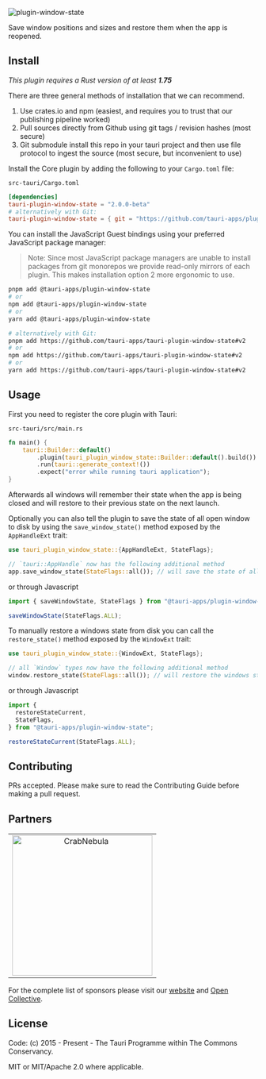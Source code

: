 ![plugin-window-state](https://github.com/tauri-apps/plugins-workspace/raw/v2/plugins/window-state/banner.png)

Save window positions and sizes and restore them when the app is reopened.

## Install

_This plugin requires a Rust version of at least **1.75**_

There are three general methods of installation that we can recommend.

1. Use crates.io and npm (easiest, and requires you to trust that our publishing pipeline worked)
2. Pull sources directly from Github using git tags / revision hashes (most secure)
3. Git submodule install this repo in your tauri project and then use file protocol to ingest the source (most secure, but inconvenient to use)

Install the Core plugin by adding the following to your `Cargo.toml` file:

`src-tauri/Cargo.toml`

```toml
[dependencies]
tauri-plugin-window-state = "2.0.0-beta"
# alternatively with Git:
tauri-plugin-window-state = { git = "https://github.com/tauri-apps/plugins-workspace", branch = "v2" }
```

You can install the JavaScript Guest bindings using your preferred JavaScript package manager:

> Note: Since most JavaScript package managers are unable to install packages from git monorepos we provide read-only mirrors of each plugin. This makes installation option 2 more ergonomic to use.

```sh
pnpm add @tauri-apps/plugin-window-state
# or
npm add @tauri-apps/plugin-window-state
# or
yarn add @tauri-apps/plugin-window-state

# alternatively with Git:
pnpm add https://github.com/tauri-apps/tauri-plugin-window-state#v2
# or
npm add https://github.com/tauri-apps/tauri-plugin-window-state#v2
# or
yarn add https://github.com/tauri-apps/tauri-plugin-window-state#v2
```

## Usage

First you need to register the core plugin with Tauri:

`src-tauri/src/main.rs`

```rust
fn main() {
    tauri::Builder::default()
        .plugin(tauri_plugin_window_state::Builder::default().build())
        .run(tauri::generate_context!())
        .expect("error while running tauri application");
}
```

Afterwards all windows will remember their state when the app is being closed and will restore to their previous state on the next launch.

Optionally you can also tell the plugin to save the state of all open window to disk by using the `save_window_state()` method exposed by the `AppHandleExt` trait:

```rust
use tauri_plugin_window_state::{AppHandleExt, StateFlags};

// `tauri::AppHandle` now has the following additional method
app.save_window_state(StateFlags::all()); // will save the state of all open windows to disk
```

or through Javascript

```javascript
import { saveWindowState, StateFlags } from "@tauri-apps/plugin-window-state";

saveWindowState(StateFlags.ALL);
```

To manually restore a windows state from disk you can call the `restore_state()` method exposed by the `WindowExt` trait:

```rust
use tauri_plugin_window_state::{WindowExt, StateFlags};

// all `Window` types now have the following additional method
window.restore_state(StateFlags::all()); // will restore the windows state from disk
```

or through Javascript

```javascript
import {
  restoreStateCurrent,
  StateFlags,
} from "@tauri-apps/plugin-window-state";

restoreStateCurrent(StateFlags.ALL);
```

## Contributing

PRs accepted. Please make sure to read the Contributing Guide before making a pull request.

## Partners

<table>
  <tbody>
    <tr>
      <td align="center" valign="middle">
        <a href="https://crabnebula.dev" target="_blank">
          <img src="https://github.com/tauri-apps/plugins-workspace/raw/v2/.github/sponsors/crabnebula.svg" alt="CrabNebula" width="283">
        </a>
      </td>
    </tr>
  </tbody>
</table>

For the complete list of sponsors please visit our [website](https://tauri.app#sponsors) and [Open Collective](https://opencollective.com/tauri).

## License

Code: (c) 2015 - Present - The Tauri Programme within The Commons Conservancy.

MIT or MIT/Apache 2.0 where applicable.
